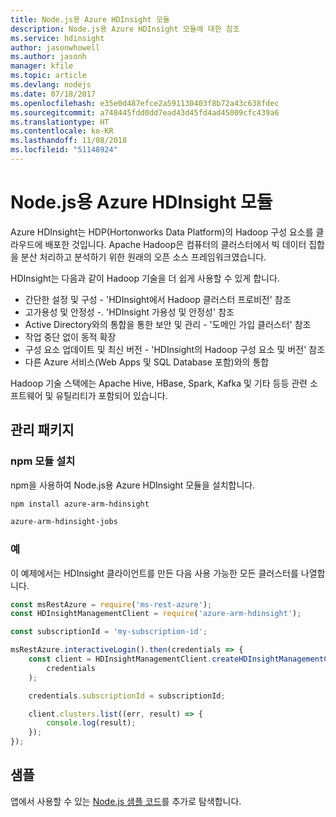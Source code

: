 ```yaml
---
title: Node.js용 Azure HDInsight 모듈
description: Node.js용 Azure HDInsight 모듈에 대한 참조
ms.service: hdinsight
author: jasonwhowell
ms.author: jasonh
manager: kfile
ms.topic: article
ms.devlang: nodejs
ms.date: 07/18/2017
ms.openlocfilehash: e35e0d487efce2a591130403f8b72a43c638fdec
ms.sourcegitcommit: a748445fdd0dd7ead43d45fd4ad45009cfc439a6
ms.translationtype: HT
ms.contentlocale: ko-KR
ms.lasthandoff: 11/08/2018
ms.locfileid: "51148924"
---
```

# <a name="azure-hdinsight-modules-for-nodejs"></a>Node.js용 Azure HDInsight 모듈

Azure HDInsight는 HDP(Hortonworks Data Platform)의 Hadoop 구성 요소를 클라우드에 배포한 것입니다. Apache Hadoop은 컴퓨터의 클러스터에서 빅 데이터 집합을 분산 처리하고 분석하기 위한 원래의 오픈 소스 프레임워크였습니다.

HDInsight는 다음과 같이 Hadoop 기술을 더 쉽게 사용할 수 있게 합니다.
- 간단한 설정 및 구성 - 'HDInsight에서 Hadoop 클러스터 프로비전' 참조
- 고가용성 및 안정성 -. 'HDInsight 가용성 및 안정성' 참조
- Active Directory와의 통합을 통한 보안 및 관리 - '도메인 가입 클러스터' 참조
- 작업 중단 없이 동적 확장
- 구성 요소 업데이트 및 최신 버전 - 'HDInsight의 Hadoop 구성 요소 및 버전' 참조
- 다른 Azure 서비스(Web Apps 및 SQL Database 포함)와의 통합

Hadoop 기술 스택에는 Apache Hive, HBase, Spark, Kafka 및 기타 등등 관련 소프트웨어 및 유틸리티가 포함되어 있습니다. 

## <a name="management-package"></a>관리 패키지

### <a name="install-the-npm-modules"></a>npm 모듈 설치

npm을 사용하여 Node.js용 Azure HDInsight 모듈을 설치합니다.

```bash
npm install azure-arm-hdinsight
```

```bash
azure-arm-hdinsight-jobs
```

### <a name="example"></a>예 

이 예제에서는 HDInsight 클라이언트를 만든 다음 사용 가능한 모든 클러스터를 나열합니다. 

```javascript
const msRestAzure = require('ms-rest-azure');
const HDInsightManagementClient = require('azure-arm-hdinsight');

const subscriptionId = 'my-subscription-id';

msRestAzure.interactiveLogin().then(credentials => {
    const client = HDInsightManagementClient.createHDInsightManagementClient(
        credentials
    );

    credentials.subscriptionId = subscriptionId;

    client.clusters.list((err, result) => {
        console.log(result);
    });
});
```

## <a name="samples"></a>샘플

앱에서 사용할 수 있는 [Node.js 샘플 코드](https://azure.microsoft.com/resources/samples/?platform=nodejs)를 추가로 탐색합니다.
